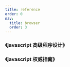 ```yaml
---
title: reference
order: 0
nav:
  title: browser
  order: 3
---
```


### 《javascript 高级程序设计》

### 《javascript 权威指南》
